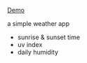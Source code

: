 <a href="https://ehsan-c137.github.io/weatherApp/">Demo</a>

<p>a simple weather app</p>
<ul>
   <li>sunrise & sunset time</li>
   <li>uv index</li>
   <li>daily humidity</li>
</ul>
